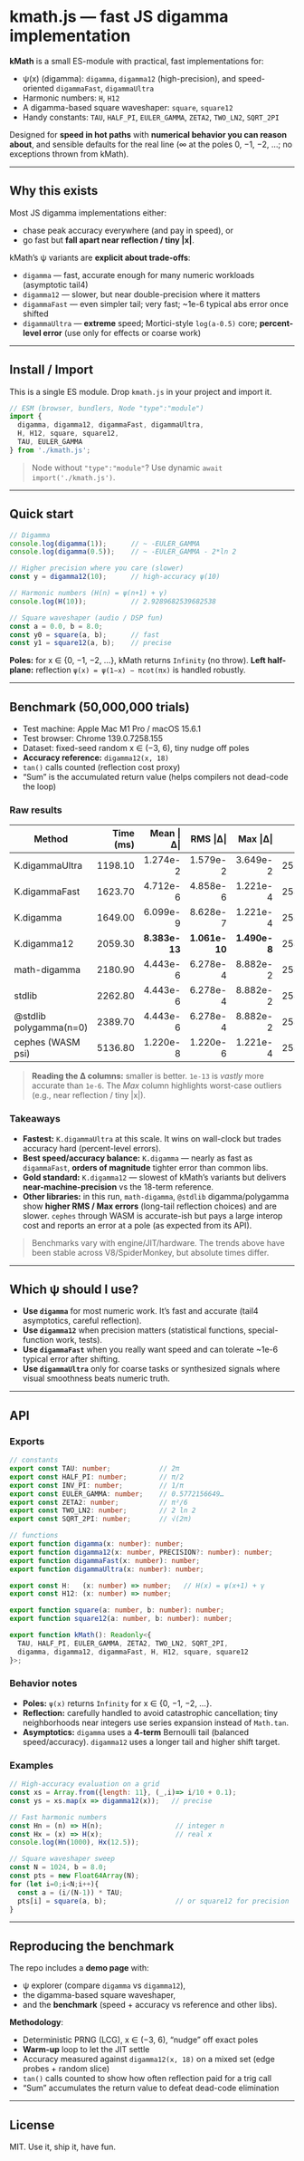 # kmath.js — fast JS digamma implementation

**kMath** is a small ES-module with practical, fast implementations for:

* ψ(x) (digamma): `digamma`, `digamma12` (high-precision), and speed-oriented `digammaFast`, `digammaUltra`
* Harmonic numbers: `H`, `H12`
* A digamma-based square waveshaper: `square`, `square12`
* Handy constants: `TAU`, `HALF_PI`, `EULER_GAMMA`, `ZETA2`, `TWO_LN2`, `SQRT_2PI`

Designed for **speed in hot paths** with **numerical behavior you can reason about**, and sensible defaults for the real line (∞ at the poles 0, −1, −2, …; no exceptions thrown from kMath).

---

## Why this exists

Most JS digamma implementations either:

* chase peak accuracy everywhere (and pay in speed), or
* go fast but **fall apart near reflection / tiny |x|**.

kMath’s ψ variants are **explicit about trade-offs**:

* `digamma` — fast, accurate enough for many numeric workloads (asymptotic tail4)
* `digamma12` — slower, but near double-precision where it matters
* `digammaFast` — even simpler tail; very fast; \~1e-6 typical abs error once shifted
* `digammaUltra` — **extreme** speed; Mortici-style `log(a-0.5)` core; **percent-level error** (use only for effects or coarse work)

---

## Install / Import

This is a single ES module. Drop `kmath.js` in your project and import it.

```js
// ESM (browser, bundlers, Node "type":"module")
import {
  digamma, digamma12, digammaFast, digammaUltra,
  H, H12, square, square12,
  TAU, EULER_GAMMA
} from './kmath.js';
```

> Node without `"type":"module"`? Use dynamic `await import('./kmath.js')`.

---

## Quick start

```js
// Digamma
console.log(digamma(1));      // ~ -EULER_GAMMA
console.log(digamma(0.5));    // ~ -EULER_GAMMA - 2*ln 2

// Higher precision where you care (slower)
const y = digamma12(10);      // high-accuracy ψ(10)

// Harmonic numbers (H(n) = ψ(n+1) + γ)
console.log(H(10));           // 2.9289682539682538

// Square waveshaper (audio / DSP fun)
const a = 0.0, b = 8.0;
const y0 = square(a, b);      // fast
const y1 = square12(a, b);    // precise
```

**Poles:** for x ∈ {0, −1, −2, …}, kMath returns `Infinity` (no throw).
**Left half-plane:** reflection `ψ(x) = ψ(1−x) − πcot(πx)` is handled robustly.

---

## Benchmark (50,000,000 trials)

* Test machine: Apple Mac M1 Pro / macOS 15.6.1
* Test browser: Chrome 139.0.7258.155
* Dataset: fixed-seed random x ∈ (−3, 6), tiny nudge off poles
* **Accuracy reference:** `digamma12(x, 18)` 
* `tan()` calls counted (reflection cost proxy)
* “Sum” is the accumulated return value (helps compilers not dead-code the loop)

### Raw results

| Method                 | Time (ms) |    Mean \|Δ\| |     RMS \|Δ\| |    Max \|Δ\| |           Sum |
| ---------------------- | --------: | ------------: | ------------: | -----------: | ------------: |
| K.digammaUltra         |   1198.10 |      1.274e-2 |      1.579e-2 |     3.649e-2 | 252878547.536 |
| K.digammaFast          |   1623.70 |      4.712e-6 |      4.858e-6 |     1.221e-4 | 253519658.026 |
| K.digamma              |   1649.00 |      6.099e-9 |      8.628e-7 |     1.221e-4 | 253519893.434 |
| K.digamma12            |   2059.30 | **8.383e-13** | **1.061e-10** | **1.490e-8** | 253519893.434 |
| math-digamma           |   2180.90 |      4.443e-6 |      6.278e-4 |     8.882e-2 | 253519893.434 |
| stdlib                 |   2262.80 |      4.443e-6 |      6.278e-4 |     8.882e-2 | 253519893.434 |
| @stdlib polygamma(n=0) |   2389.70 |      4.443e-6 |      6.278e-4 |     8.882e-2 | 253519893.434 |
| cephes (WASM psi)      |   5136.80 |      1.220e-8 |      1.220e-6 |     1.221e-4 | 253519893.434 |

> **Reading the Δ columns:** smaller is better. `1e-13` is *vastly* more accurate than `1e-6`.
> The *Max* column highlights worst-case outliers (e.g., near reflection / tiny |x|).

### Takeaways

* **Fastest:** `K.digammaUltra` at this scale. It wins on wall-clock but trades accuracy hard (percent-level errors).
* **Best speed/accuracy balance:** `K.digamma` — nearly as fast as `digammaFast`, **orders of magnitude** tighter error than common libs.
* **Gold standard:** `K.digamma12` — slowest of kMath’s variants but delivers **near-machine-precision** vs the 18-term reference.
* **Other libraries:** in this run, `math-digamma`, `@stdlib` digamma/polygamma show **higher RMS / Max errors** (long-tail reflection choices) and are slower. `cephes` through WASM is accurate-ish but pays a large interop cost and reports an error at a pole (as expected from its API).

> Benchmarks vary with engine/JIT/hardware. The trends above have been stable across V8/SpiderMonkey, but absolute times differ.

---

## Which ψ should I use?

* **Use `digamma`** for most numeric work. It’s fast and accurate (tail4 asymptotics, careful reflection).
* **Use `digamma12`** when precision matters (statistical functions, special-function work, tests).
* **Use `digammaFast`** when you really want speed and can tolerate \~1e-6 typical error after shifting.
* **Use `digammaUltra`** only for coarse tasks or synthesized signals where visual smoothness beats numeric truth.

---

## API

### Exports

```ts
// constants
export const TAU: number;            // 2π
export const HALF_PI: number;        // π/2
export const INV_PI: number;         // 1/π
export const EULER_GAMMA: number;    // 0.5772156649…
export const ZETA2: number;          // π²/6
export const TWO_LN2: number;        // 2 ln 2
export const SQRT_2PI: number;       // √(2π)

// functions
export function digamma(x: number): number;
export function digamma12(x: number, PRECISION?: number): number;
export function digammaFast(x: number): number;
export function digammaUltra(x: number): number;

export const H:   (x: number) => number;   // H(x) = ψ(x+1) + γ
export const H12: (x: number) => number;

export function square(a: number, b: number): number;
export function square12(a: number, b: number): number;

export function kMath(): Readonly<{
  TAU, HALF_PI, EULER_GAMMA, ZETA2, TWO_LN2, SQRT_2PI,
  digamma, digamma12, digammaFast, H, H12, square, square12
}>;
```

### Behavior notes

* **Poles:** `ψ(x)` returns `Infinity` for x ∈ {0, −1, −2, …}.
* **Reflection:** carefully handled to avoid catastrophic cancellation; tiny neighborhoods near integers use series expansion instead of `Math.tan`.
* **Asymptotics:** `digamma` uses a **4-term** Bernoulli tail (balanced speed/accuracy). `digamma12` uses a longer tail and higher shift target.

### Examples

```js
// High-accuracy evaluation on a grid
const xs = Array.from({length: 11}, (_,i)=> i/10 + 0.1);
const ys = xs.map(x => digamma12(x));   // precise

// Fast harmonic numbers
const Hn = (n) => H(n);                  // integer n
const Hx = (x) => H(x);                  // real x
console.log(Hn(1000), Hx(12.5));

// Square waveshaper sweep
const N = 1024, b = 8.0;
const pts = new Float64Array(N);
for (let i=0;i<N;i++){
  const a = (i/(N-1)) * TAU;
  pts[i] = square(a, b);                 // or square12 for precision
}
```

---

## Reproducing the benchmark

The repo includes a **demo page** with:

* ψ explorer (compare `digamma` vs `digamma12`),
* the digamma-based square waveshaper,
* and the **benchmark** (speed + accuracy vs reference and other libs).

**Methodology**:

* Deterministic PRNG (LCG), x ∈ (−3, 6), “nudge” off exact poles
* **Warm-up** loop to let the JIT settle
* Accuracy measured against `digamma12(x, 18)` on a mixed set (edge probes + random slice)
* `tan()` calls counted to show how often reflection paid for a trig call
* “Sum” accumulates the return value to defeat dead-code elimination

---

## License

MIT. Use it, ship it, have fun.
